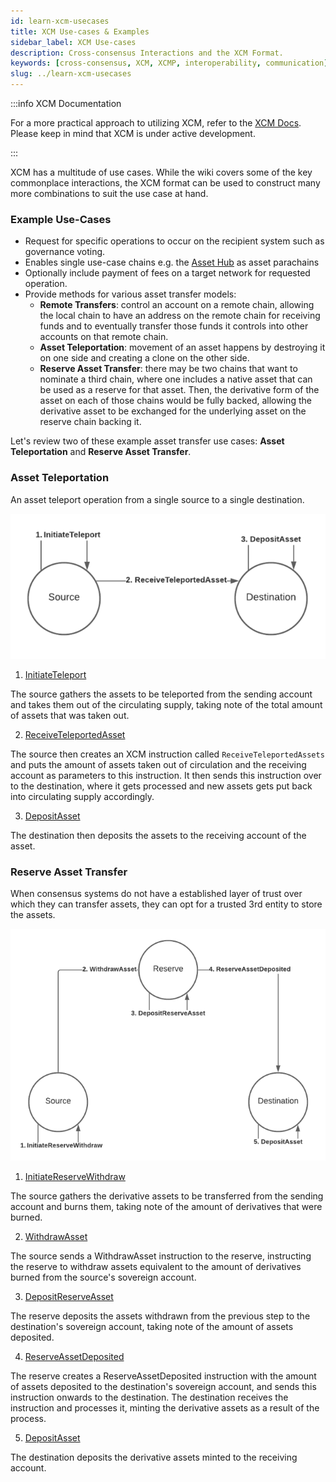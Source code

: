 ```yaml
---
id: learn-xcm-usecases
title: XCM Use-cases & Examples
sidebar_label: XCM Use-cases
description: Cross-consensus Interactions and the XCM Format.
keywords: [cross-consensus, XCM, XCMP, interoperability, communication]
slug: ../learn-xcm-usecases
---
```


:::info XCM Documentation

For a more practical approach to utilizing XCM, refer to the [XCM Docs](./learn/xcm). Please keep in
mind that XCM is under active development.

:::

XCM has a multitude of use cases. While the wiki covers some of the key commonplace interactions,
the XCM format can be used to construct many more combinations to suit the use case at hand.

### Example Use-Cases

- Request for specific operations to occur on the recipient system such as governance voting.
- Enables single use-case chains e.g. the [Asset Hub](./learn-guides-assets-create.md) as asset
  parachains
- Optionally include payment of fees on a target network for requested operation.
- Provide methods for various asset transfer models:
  - **Remote Transfers**: control an account on a remote chain, allowing the local chain to have an
    address on the remote chain for receiving funds and to eventually transfer those funds it
    controls into other accounts on that remote chain.
  - **Asset Teleportation**: movement of an asset happens by destroying it on one side and creating
    a clone on the other side.
  - **Reserve Asset Transfer**: there may be two chains that want to nominate a third chain, where
    one includes a native asset that can be used as a reserve for that asset. Then, the derivative
    form of the asset on each of those chains would be fully backed, allowing the derivative asset
    to be exchanged for the underlying asset on the reserve chain backing it.

Let's review two of these example asset transfer use cases: **Asset Teleportation** and **Reserve
Asset Transfer**.

### Asset Teleportation

An asset teleport operation from a single source to a single destination.

![Diagram of the usage flow while teleporting assets](../assets/cross-consensus/xcm-asset-teleportation.png)

1. [InitiateTeleport](https://github.com/paritytech/xcm-format#initiateteleport)

The source gathers the assets to be teleported from the sending account and takes them out of the
circulating supply, taking note of the total amount of assets that was taken out.

2. [ReceiveTeleportedAsset](https://github.com/paritytech/xcm-format#receiveteleportedasset)

The source then creates an XCM instruction called `ReceiveTeleportedAssets` and puts the amount of
assets taken out of circulation and the receiving account as parameters to this instruction. It then
sends this instruction over to the destination, where it gets processed and new assets gets put back
into circulating supply accordingly.

3. [DepositAsset](https://github.com/paritytech/xcm-format#depositasset)

The destination then deposits the assets to the receiving account of the asset.

### Reserve Asset Transfer

When consensus systems do not have a established layer of trust over which they can transfer assets,
they can opt for a trusted 3rd entity to store the assets.

![xcm-reserve-asset-transfer](../assets/cross-consensus/xcm-reserve-asset-transfer.png)

1. [InitiateReserveWithdraw](https://github.com/paritytech/xcm-format#initiatereservewithdraw)

The source gathers the derivative assets to be transferred from the sending account and burns them,
taking note of the amount of derivatives that were burned.

2. [WithdrawAsset](https://github.com/paritytech/xcm-format#withdrawasset)

The source sends a WithdrawAsset instruction to the reserve, instructing the reserve to withdraw
assets equivalent to the amount of derivatives burned from the source's sovereign account.

3. [DepositReserveAsset](https://github.com/paritytech/xcm-format#depositreserveasset)

The reserve deposits the assets withdrawn from the previous step to the destination's sovereign
account, taking note of the amount of assets deposited.

4. [ReserveAssetDeposited](https://github.com/paritytech/xcm-format#reserveassetdeposited)

The reserve creates a ReserveAssetDeposited instruction with the amount of assets deposited to the
destination's sovereign account, and sends this instruction onwards to the destination. The
destination receives the instruction and processes it, minting the derivative assets as a result of
the process.

5. [DepositAsset](https://github.com/paritytech/xcm-format#depositasset)

The destination deposits the derivative assets minted to the receiving account.
